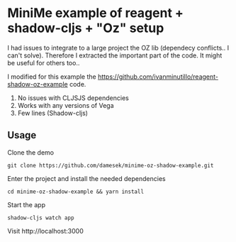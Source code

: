 # MiniMe example of reagent + shadow-cljs + "Oz" setup

I had issues to integrate to a large project the OZ lib (dependecy conflicts.. I can't solve). 
Therefore I extracted the important part of the code. It might be useful for others too..


I modified for this example the https://github.com/ivanminutillo/reagent-shadow-oz-example code.

1. No issues with CLJSJS dependencies
2. Works with any versions of Vega
3. Few lines (Shadow-cljs)

## Usage
Clone the demo

```
git clone https://github.com/damesek/minime-oz-shadow-example.git
```

Enter the project and install the needed dependencies

```
cd minime-oz-shadow-example && yarn install
```

Start the app

```
shadow-cljs watch app

```
Visit http://localhost:3000


